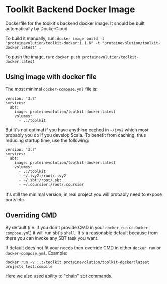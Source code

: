 # Toolkit Backend Docker Image
Dockerfile for the toolkit's backend docker image. It should be built automatically by DockerCloud.

To build it manually, run:
``docker image build -t "proteinevolution/toolkit-docker:1.1.6" -t "proteinevolution/toolkit-docker:latest" .``

To push the image, run:
``docker push proteinevolution/toolkit-docker:latest``

## Using image with docker file

The most minimal `docker-compose.yml` file is:

```
version: '3.7'
services:
  sbt:
    image: proteinevolution/toolkit-docker:latest
    volumes:
      - .:/toolkit
```

But it's not optimal if you have anything cached in `~/ivy2` which most probably you do if you develop Scala. To benefit from caching; thus reducing startup time, use the following:

```
version: '3.7'
services:
  sbt:
    image: proteinevolution/toolkit-docker:latest
    volumes:
      - .:/toolkit
      - ~/.ivy2:/root/.ivy2
      - ~/.sbt:/root/.sbt
      - ~/.coursier:/root/.coursier
```

It's still the minimal version; in real project you will probably need to expose ports etc.

## Overriding CMD

By default (i.e. if you don't provide CMD in your `docker run` or `docker-compose.yml`) it will run sbt's `shell`. It's a reasonable default because from there you can invoke any SBT task you want.

If default does not fit your needs then override CMD in either `docker run` or `docker-compose.yml`. Example:

```
docker run -v :.:/toolkit proteinevolution/toolkit-docker:latest projects test:compile
```

Here we also used ability to "chain" sbt commands.
